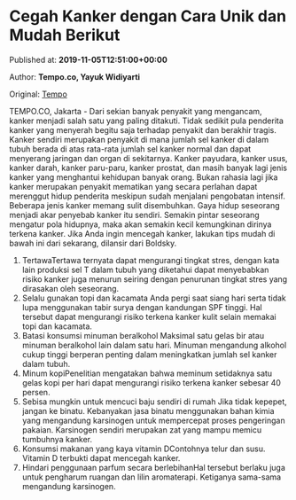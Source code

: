 
# Cegah Kanker dengan Cara Unik dan Mudah Berikut

Published at: **2019-11-05T12:51:00+00:00**

Author: **Tempo.co, Yayuk Widiyarti**

Original: [Tempo](https://gaya.tempo.co/read/1268677/cegah-kanker-dengan-cara-unik-dan-mudah-berikut)

TEMPO.CO, Jakarta - Dari sekian banyak penyakit yang mengancam, kanker menjadi salah satu yang paling ditakuti. Tidak sedikit pula penderita kanker yang menyerah begitu saja terhadap penyakit dan berakhir tragis.
Kanker sendiri merupakan penyakit di mana jumlah sel kanker di dalam tubuh berada di atas rata-rata jumlah sel kanker normal dan dapat menyerang jaringan dan organ di sekitarnya. Kanker payudara, kanker usus, kanker darah, kanker paru-paru, kanker prostat, dan masih banyak lagi jenis kanker yang menghantui kehidupan banyak orang.
Bukan rahasia lagi jika kanker merupakan penyakit mematikan yang secara perlahan dapat merenggut hidup penderita meskipun sudah menjalani pengobatan intensif. Beberapa jenis kanker memang sulit disembuhkan.
Gaya hidup seseorang menjadi akar penyebab kanker itu sendiri. Semakin pintar seseorang mengatur pola hidupnya, maka akan semakin kecil kemungkinan dirinya terkena kanker. Jika Anda ingin mencegah kanker, lakukan tips mudah di bawah ini dari sekarang, dilansir dari Boldsky.
1. TertawaTertawa ternyata dapat mengurangi tingkat stres, dengan kata lain produksi sel T dalam tubuh yang diketahui dapat menyebabkan risiko kanker juga menurun seiring dengan penurunan tingkat stres yang dirasakan oleh seseorang.
2. Selalu gunakan topi dan kacamata Anda pergi saat siang hari serta tidak lupa menggunakan tabir surya dengan kandungan SPF tinggi. Hal tersebut dapat mengurangi risiko terkena kanker kulit selain memakai topi dan kacamata.
3. Batasi konsumsi minuman beralkohol Maksimal satu gelas bir atau minuman beralkohol lain dalam satu hari. Minuman mengandung alkohol cukup tinggi berperan penting dalam meningkatkan jumlah sel kanker dalam tubuh.
4. Minum kopiPenelitian mengatakan bahwa meminum setidaknya satu gelas kopi per hari dapat mengurangi risiko terkena kanker sebesar 40 persen.
5. Sebisa mungkin untuk mencuci baju sendiri di rumah Jika tidak kepepet, jangan ke binatu. Kebanyakan jasa binatu menggunakan bahan kimia yang mengandung karsinogen untuk mempercepat proses pengeringan pakaian. Karsinogen sendiri merupakan zat yang mampu memicu tumbuhnya kanker.
6. Konsumsi makanan yang kaya vitamin DContohnya telur dan susu. Vitamin D terbukti dapat mencegah kanker.
7. Hindari penggunaan parfum secara berlebihanHal tersebut berlaku juga untuk pengharum ruangan dan lilin aromaterapi. Ketiganya sama-sama mengandung karsinogen.
